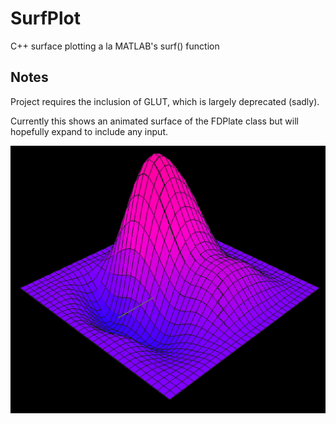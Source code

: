 # SurfPlot
C++ surface plotting a la MATLAB's surf() function

## Notes
Project requires the inclusion of GLUT, which is largely deprecated (sadly).

Currently this shows an animated surface of the FDPlate class but will hopefully
expand to include any input.


![example](https://github.com/mhamilt/SurfPlot/blob/master/images/SurfExample.png)
